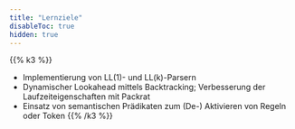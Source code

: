 ```yaml
---
title: "Lernziele"
disableToc: true
hidden: true
---
```



{{% k3 %}}
*   Implementierung von LL(1)- und LL(k)-Parsern
*   Dynamischer Lookahead mittels Backtracking; Verbesserung der Laufzeiteigenschaften mit Packrat
*   Einsatz von semantischen Prädikaten zum (De-) Aktivieren von Regeln oder Token
{{% /k3 %}}
